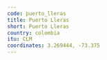 ```yaml
---
code: puerto_lleras
title: Puerto Lleras
short: Puerto Lleras
country: colombia
itu: CLM
coordinates: 3.269444, -73.375
---
```

